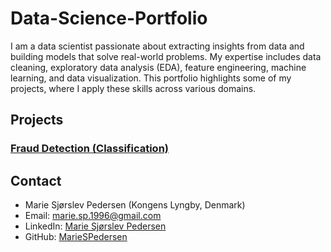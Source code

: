 # Data-Science-Portfolio

I am a data scientist passionate about extracting insights from data and building models that solve real-world problems. My expertise includes data cleaning, exploratory data analysis (EDA), feature engineering, machine learning, and data visualization. This portfolio highlights some of my projects, where I apply these skills across various domains.

## Projects
### [Fraud Detection (Classification)](Fraud%20Detection/README.md)

## Contact
- Marie Sjørslev Pedersen (Kongens Lyngby, Denmark)
- Email: [marie.sp.1996@gmail.com](mailto:marie.sp.1996@gmail.com)
- LinkedIn: [Marie Sjørslev Pedersen](https://www.linkedin.com/in/marie-pedersen/)
- GitHub: [MarieSPedersen](https://github.com/mariespedersen)
